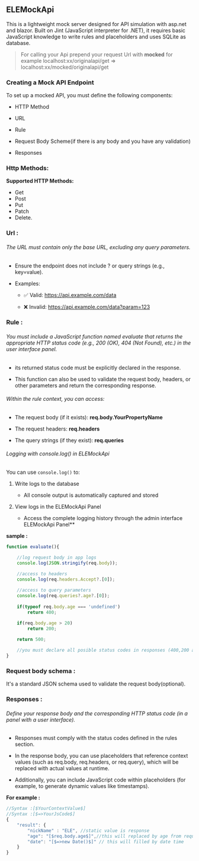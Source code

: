 ﻿## ELEMockApi
This is a lightweight mock server designed for API simulation with asp.net and blazor. Built on Jint (JavaScript interpreter for .NET), it requires basic JavaScript knowledge to write rules and placeholders and uses SQLite as database.

> For calling your Api prepend your request Url with **mocked** for example  localhost:xx/originalapi/get =>  localhost:xx/mocked/originalapi/get

### Creating a Mock API Endpoint
To set up a mocked API, you must define the following components:

- HTTP Method 

- URL 

- Rule 

- Request Body Scheme(if there is any body and you have any validation)

- Responses

### Http Methods:
**Supported HTTP Methods:**
- Get
- Post 
- Put
- Patch 
- Delete.

### Url :
###### The URL must contain only the base URL, excluding any query parameters.

- Ensure the endpoint does not include ? or query strings (e.g., key=value).

- Examples:

    - ✅ Valid:  https://api.example.com/data

    - ❌ Invalid: https://api.example.com/data?param=123

### Rule :

###### You must include a JavaScript function named evaluate that returns the appropriate HTTP status code (e.g., 200 (OK), 404 (Not Found), etc.) in the user interface panel.

- its returned status code must be explicitly declared in the response.

- This function can also be used to validate the request body, headers, or other parameters and return the corresponding response.

###### Within the rule context, you can access:

- The request body (if it exists): **req.body.YourPropertyName**

- The request headers: **req.headers**

- The query strings (if they exist): **req.queries**



###### Logging with console.log() in ELEMockApi 

You can use ```console.log()``` to:

1. Write logs to the database

    - All console output is automatically captured and stored

2. View logs in the ELEMockApi Panel
    - Access the complete logging history through the admin interface
ELEMockApi Panel**

**sample :**
```js
function evaluate(){

    //log request body in app logs
    console.log(JSON.stringify(req.body));

    //access to headers
    console.log(req.headers.Accept?.[0]);
    
    //access to query parameters
    console.log(req.queries?.age?.[0]);
    
    if(typeof req.body.age === 'undefined')
        return 400;

    if(req.body.age > 20)
        return 200;
    
    return 500;

    //you must declare all posible status codes in responses (400,200 and 500)
}
```
### Request body schema :
It's a standard JSON schema used to validate the request body(optional).



### Responses :
###### Define your response body and the corresponding HTTP status code (in a panel with a user interface).

- Responses must comply with the status codes defined in the rules section.

- In the response body, you can use placeholders that reference context values (such as req.body, req.headers, or req.query), which will be replaced with actual values at runtime.

- Additionally, you can include JavaScript code within placeholders (for example, to generate dynamic values like timestamps).


**For example :**
```js
//Syntax :[$YourContextValue$]
//Syntax :[$=>YourJsCode$]
{
    "result": {
        "nickName" : "ELE", //static value is response
        "age": "[$req.body.age$]",//this will replaced by age from request body
        "date": "[$=>new Date()$]" // this will filled by date time
    }
}
```












